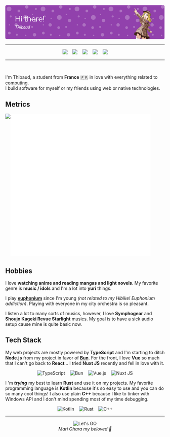 <!-- Welcome -->
<div align="center">
  <img src="assets/header.png">
</div>

<hr>

<!-- Social badges -->
<div align="center">
  <a href="https://twitter.com/PZeide" target="_blank"><img src="https://img.shields.io/badge/Twitter-1DA1F2?style=for-the-badge&logo=Twitter&logoColor=white&label=@pzeide"></a>
  &nbsp;&nbsp;
  <a href="https://steamcommunity.com/id/p_zeide" target="_blank"><img src="https://img.shields.io/badge/Steam-000000?style=for-the-badge&logo=Steam&logoColor=white&label=p_zeide"></a>
  &nbsp;&nbsp;
  <a href="https://discord.com/users/288710738233786378" target="_blank"><img src="https://img.shields.io/badge/Discord-5865F2?style=for-the-badge&logo=Discord&logoColor=white&label=zeide"></a>
  &nbsp;&nbsp;
  <a href="https://www.twitch.tv/pzeide" target="_blank"><img src="https://img.shields.io/badge/Twitch-9146FF?style=for-the-badge&logo=Twitch&logoColor=white&label=pzeide"></a>
  &nbsp;&nbsp;
  <a href="https://anilist.com/user/zeide" target="_blank"><img src="https://img.shields.io/badge/AniList-02A9FF?style=for-the-badge&logo=AniList&logoColor=white&label=zeide"></a>
</div>

<hr>
<br>

<!-- Intro -->
I'm Thibaud, a student from **France** 🇫🇷 in love with everything related to computing.  
I build software for myself or my friends using web or native technologies.

## Metrics

<div>
  <img src="https://music-profile.rayriffy.com/theme/dark.svg?uid=000163.647f97cdcb524422b0a04974b7b78992.0434" height=450 align="left">

  <img src="assets/metrics.plugin.anilist.svg" height=450>
</div>

## Hobbies

I love **watching anime and reading mangas and light novels**. My favorite genre is **music / idols** and I'm a lot into **yuri** things.

I play [**euphonium**](https://en.wikipedia.org/wiki/Euphonium) since I'm young *(not related to my Hibike! Euphonium addiction)*. Playing with everyone in my city orchestra is so pleasant.

I listen a lot to many sorts of musics, however, I love **Symphogear** and **Shoujo Kageki Revue Starlight** musics. My goal is to have a sick audio setup cause mine is quite basic now.

## Tech Stack

My web projects are mostly powered by **TypeScript** and I'm starting to ditch **Node.js** from my project in favor of [**Bun**](https://bun.sh/).
For the front, I love **Vue** so much that I can't go back to **React**... I tried **Nuxt JS** recently and fell in love with it.

<div align="center">

  ![TypeScript](https://img.shields.io/badge/typescript-%23007ACC.svg?style=for-the-badge&logo=typescript&logoColor=white)
  &nbsp;&nbsp;
  ![Bun](https://img.shields.io/badge/Bun-%23000000.svg?style=for-the-badge&logo=bun&logoColor=white)
  &nbsp;&nbsp;
  ![Vue.js](https://img.shields.io/badge/vuejs-%2335495e.svg?style=for-the-badge&logo=vuedotjs&logoColor=%234FC08D)
  &nbsp;&nbsp;
  ![Nuxt JS](https://img.shields.io/badge/Nuxt-002E3B?style=for-the-badge&logo=nuxtdotjs&logoColor=#00DC82)

</div>

I 'm ***trying*** my best to learn **Rust** and use it on my projects.
My favorite programming language is **Kotlin** because it's so easy to use and you can do so many cool things!
I also use plain **C++** because I like to tinker with Windows API and I don't mind spending most of my time debugging.

<div align="center">

  ![Kotlin](https://img.shields.io/badge/kotlin-%237F52FF.svg?style=for-the-badge&logo=kotlin&logoColor=white)
  &nbsp;&nbsp;
  ![Rust](https://img.shields.io/badge/rust-%23000000.svg?style=for-the-badge&logo=rust&logoColor=white)
  &nbsp;&nbsp;
  ![C++](https://img.shields.io/badge/c++-%2300599C.svg?style=for-the-badge&logo=c%2B%2B&logoColor=white)


</div>

<hr>

<div align="center">

  ![Let's GO](assets/letsgo.gif)  
  *Mari Ohara my beloved 💜*

</div>
